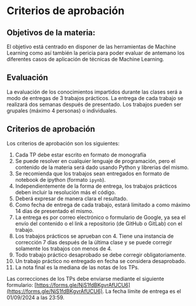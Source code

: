 # Criterios de aprobación

## Objetivos de la materia:

El objetivo está centrado en disponer de las herramientas de Machine Learning como así también la pericia para poder 
evaluar de antemano los diferentes casos de aplicación de técnicas de Machine Learning. 

## Evaluación

La evaluación de los conocimientos impartidos durante las clases será a modo de entregas de 3 trabajos prácticos. La 
entrega de cada trabajo se realizará dos semanas después de presentado. Los trabajos pueden ser grupales 
(máximo 4 personas) o individuales.

## Criterios de aprobación

Los criterios de aprobación son los siguientes:

1. Cada TP debe estar escrito en formato de monografía
2. Se puede resolver en cualquier lenguaje de programación, pero el contenido de la materia será dado usando Python y librerias del mismo.
3. Se recomienda que los trabajos sean entregados en formato de notebook de ipython (formato `ipynb`).
4. Independientemente de la forma de entrega, los trabajos prácticos deben incluir la resolución más el código.
5. Deberá expresar de manera clara el resultado.
6. Como fecha de entrega de cada trabajo, estará limitado a como máximo 14 días de presentado el mismo.
7. La entrega es por correo electrónico o formulario de Google, ya sea el envío del contenido o el link a repositorio (de GitHub o GitLab) con el trabajo. 
8. Los trabajos prácticos se aprueban con 4. Tiene una instancia de corrección 7 días después de la última clase y se puede corregir solamente los trabajos con menos de 4.
9. Todo trabajo práctico desaprobado se debe corregir obligatoriamente. 
10. Un trabajo práctico no entregado en fecha se considera desaprobado.
11. La nota final es la mediana de las notas de los TPs.

Las correcciones de los TPs debe enviarse mediante el siguiente formulario: 
[https://forms.gle/NjS1fdBKgvrAfUCU6](https://forms.gle/NjS1fdBKgvrAfUCU6). La fecha límite de entrega es el 01/09/2024 a 
las 23:59.
